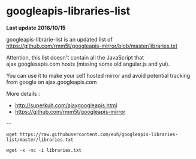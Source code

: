 # googleapis-libraries-list

**Last update 2016/10/15**

googleapis-librarie-list is an updated list of https://github.com/rmm5t/googleapis-mirror/blob/master/libraries.txt

Attention, this list doesn't contain all the JavaScript that ajax.googlesapis.com hosts (missing some old angular.js and yui).

You can use it to make your self hosted mirror and avoid potential tracking from google on ajax.googleapis.com

More details :
- http://superkuh.com/ajaxgoogleapis.html
- https://github.com/rmm5t/googleapis-mirror

--
```
wget https://raw.githubusercontent.com/euh/googleapis-libraries-list/master/libraries.txt

wget -x -nc -i libraries.txt
```
